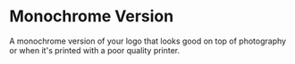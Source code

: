 # Monochrome Version

A monochrome version of your logo that looks good on top of photography or when it's printed with a poor quality printer.
